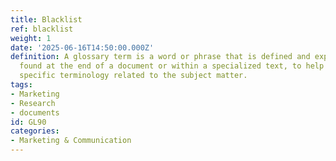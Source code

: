 ```yaml
---
title: Blacklist
ref: blacklist
weight: 1
date: '2025-06-16T14:50:00.000Z'
definition: A glossary term is a word or phrase that is defined and explained, typically
  found at the end of a document or within a specialized text, to help readers understand
  specific terminology related to the subject matter.
tags:
- Marketing
- Research
- documents
id: GL90
categories:
- Marketing & Communication
---
```


